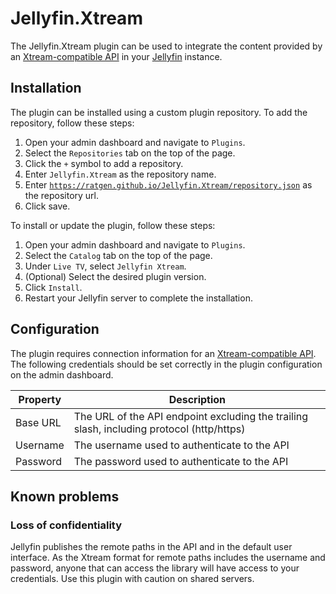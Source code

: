 # Jellyfin.Xtream

The Jellyfin.Xtream plugin can be used to integrate the content provided by an [Xtream-compatible API](https://xtream-ui.org/api-xtreamui-xtreamcode/) in your [Jellyfin](https://jellyfin.org/) instance.

## Installation

The plugin can be installed using a custom plugin repository.
To add the repository, follow these steps:

1. Open your admin dashboard and navigate to `Plugins`.
1. Select the `Repositories` tab on the top of the page.
1. Click the `+` symbol to add a repository.
1. Enter `Jellyfin.Xtream` as the repository name.
1. Enter [`https://ratgen.github.io/Jellyfin.Xtream/repository.json`](https://ratgen.github.io/Jellyfin.Xtream/repository.json) as the repository url.
1. Click save.

To install or update the plugin, follow these steps:

1. Open your admin dashboard and navigate to `Plugins`.
1. Select the `Catalog` tab on the top of the page.
1. Under `Live TV`, select `Jellyfin Xtream`.
1. (Optional) Select the desired plugin version.
1. Click `Install`.
1. Restart your Jellyfin server to complete the installation.

## Configuration

The plugin requires connection information for an [Xtream-compatible API](https://xtream-ui.org/api-xtreamui-xtreamcode/).
The following credentials should be set correctly in the plugin configuration on the admin dashboard.

| Property | Description                                                                               |
| -------- | ----------------------------------------------------------------------------------------- |
| Base URL | The URL of the API endpoint excluding the trailing slash, including protocol (http/https) |
| Username | The username used to authenticate to the API                                              |
| Password | The password used to authenticate to the API                                              |

## Known problems

### Loss of confidentiality

Jellyfin publishes the remote paths in the API and in the default user interface.
As the Xtream format for remote paths includes the username and password, anyone that can access the library will have access to your credentials.
Use this plugin with caution on shared servers.
